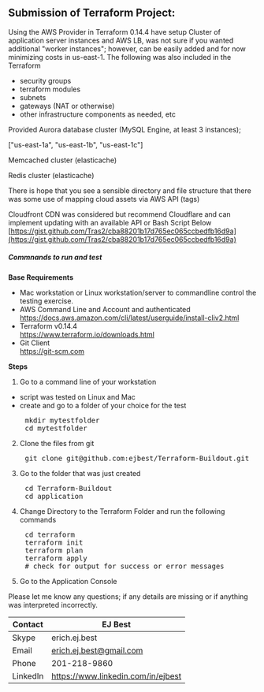 ## Submission of Terraform Project:


Using the AWS Provider in Terraform 0.14.4 have setup Cluster of application server instances and AWS LB, was not sure if you wanted additional &quot;worker instances&quot;; however, can be easily added and for now minimizing costs in us-east-1. The following was also included in the Terraform

- security groups
- terraform modules
- subnets
- gateways (NAT or otherwise)
- other infrastructure components as needed, etc

Provided Aurora database cluster (MySQL Engine, at least 3 instances);

[&quot;us-east-1a&quot;, &quot;us-east-1b&quot;, &quot;us-east-1c&quot;]

Memcached cluster (elasticache)

Redis cluster (elasticache)

There is hope that you see a sensible directory and file structure that there was some use of mapping cloud assets via AWS API (tags)

Cloudfront CDN was considered but recommend Cloudflare and can implement updating with an available API or Bash Script Below
[https://gist.github.com/Tras2/cba88201b17d765ec065ccbedfb16d9a](https://gist.github.com/Tras2/cba88201b17d765ec065ccbedfb16d9a)

##### Commnands to run and test

**Base Requirements**
 <br>
-  Mac workstation or Linux workstation/server to commandline control the testing exercise.
-  AWS Command Line and Account and authenticated<br>
    https://docs.aws.amazon.com/cli/latest/userguide/install-cliv2.html<br>
-  Terraform v0.14.4<br>
    https://www.terraform.io/downloads.html
-  Git Client<br>
    https://git-scm.com

**Steps** 
1. Go to a command line of your workstation
- script was tested on Linux and Mac
- create and go to a folder of your choice for the test
<pre>
    mkdir mytestfolder
    cd mytestfolder
</pre>
2. Clone the files from git
<pre>
    git clone git@github.com:ejbest/Terraform-Buildout.git
</pre>
3. Go to the folder that was just created
<pre>
    cd Terraform-Buildout
    cd application
</pre>
4. Change Directory to the Terraform Folder and run the following commands
<pre>
    cd terraform
    terraform init
    terraform plan
    terraform apply
    # check for output for success or error messages
</pre>
5. Go to the Application Console

Please let me know any questions; if any details are missing or if anything was interpreted incorrectly.

| Contact  | EJ Best
| ------------ | -------------------------------------
| Skype | erich.ej.best
| Email | erich.ej.best@gmail.com
| Phone | 201-218-9860
| LinkedIn | https://www.linkedin.com/in/ejbest
